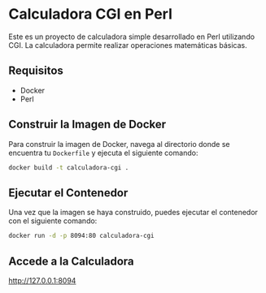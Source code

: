 # Calculadora CGI en Perl

Este es un proyecto de calculadora simple desarrollado en Perl utilizando CGI. La calculadora permite realizar operaciones matemáticas básicas.

## Requisitos

- Docker
- Perl

## Construir la Imagen de Docker

Para construir la imagen de Docker, navega al directorio donde se encuentra tu `Dockerfile` y ejecuta el siguiente comando:

```bash
docker build -t calculadora-cgi .
```
## Ejecutar el Contenedor

Una vez que la imagen se haya construido, puedes ejecutar el contenedor con el siguiente comando:
```bash
docker run -d -p 8094:80 calculadora-cgi
```
## Accede a la Calculadora
  http://127.0.0.1:8094

